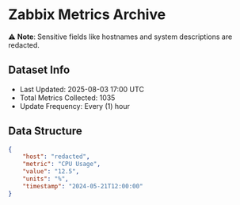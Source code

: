 # Zabbix Metrics Archive

⚠️ **Note**: Sensitive fields like hostnames and system descriptions are redacted.

## Dataset Info
- Last Updated: 2025-08-03 17:00 UTC
- Total Metrics Collected: 1035
- Update Frequency: Every (1) hour

## Data Structure
```json
{
    "host": "redacted",
    "metric": "CPU Usage",
    "value": "12.5",
    "units": "%",
    "timestamp": "2024-05-21T12:00:00"
}
```
